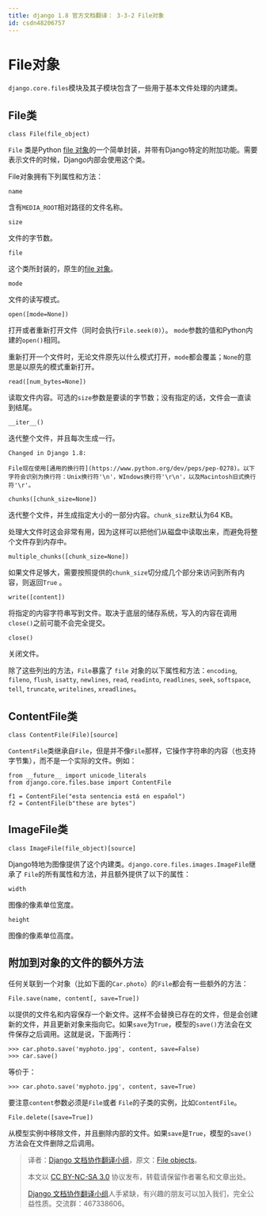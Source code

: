 ```yaml
---
title: django 1.8 官方文档翻译： 3-3-2 File对象
id: csdn48206757
---
```


# File对象

`django.core.files`模块及其子模块包含了一些用于基本文件处理的内建类。

## File类

`class File(file_object)`

`File` 类是Python [file 对象](https://docs.python.org/3/glossary.html#term-file-object)的一个简单封装，并带有Django特定的附加功能。需要表示文件的时候，Django内部会使用这个类。

File对象拥有下列属性和方法：

`name`

含有`MEDIA_ROOT`相对路径的文件名称。

`size`

文件的字节数。

`file`

这个类所封装的，原生的[file 对象](https://docs.python.org/3/glossary.html#term-file-object)。

`mode`

文件的读写模式。

`open([mode=None])`

打开或者重新打开文件（同时会执行`File.seek(0)`）。 `mode`参数的值和Python内建的`open()`相同。

重新打开一个文件时，无论文件原先以什么模式打开，`mode`都会覆盖；`None`的意思是以原先的模式重新打开。

`read([num_bytes=None])`

读取文件内容。可选的`size`参数是要读的字节数；没有指定的话，文件会一直读到结尾。

`__iter__()`

迭代整个文件，并且每次生成一行。

```
Changed in Django 1.8:

File现在使用[通用的换行符](https://www.python.org/dev/peps/pep-0278)。以下字符会识别为换行符：Unix换行符'\n'，WIndows换行符'\r\n'，以及Macintosh旧式换行符'\r'。
```

`chunks([chunk_size=None])`

迭代整个文件，并生成指定大小的一部分内容。`chunk_size`默认为64 KB。

处理大文件时这会非常有用，因为这样可以把他们从磁盘中读取出来，而避免将整个文件存到内存中。

`multiple_chunks([chunk_size=None])`

如果文件足够大，需要按照提供的`chunk_size`切分成几个部分来访问到所有内容，则返回`True` 。

`write([content])`

将指定的内容字符串写到文件。取决于底层的储存系统，写入的内容在调用`close()`之前可能不会完全提交。

`close()`

关闭文件。

除了这些列出的方法，`File`暴露了 `file` 对象的以下属性和方法：`encoding`, `fileno`, `flush`, `isatty`, `newlines`, `read`, `readinto`, `readlines`, `seek`, `softspace`, `tell`, `truncate`, `writelines`, `xreadlines`。

## ContentFile类

`class ContentFile(File)[source]`

`ContentFile`类继承自`File`，但是并不像`File`那样，它操作字符串的内容（也支持字节集），而不是一个实际的文件。例如：

```
from __future__ import unicode_literals
from django.core.files.base import ContentFile

f1 = ContentFile("esta sentencia está en español")
f2 = ContentFile(b"these are bytes")
```

## ImageFile类

`class ImageFile(file_object)[source]`

Django特地为图像提供了这个内建类。`django.core.files.images.ImageFile`继承了 `File`的所有属性和方法，并且额外提供了以下的属性：

`width`

图像的像素单位宽度。

`height`

图像的像素单位高度。

## 附加到对象的文件的额外方法

任何关联到一个对象（比如下面的`Car.photo`）的`File`都会有一些额外的方法：

`File.save(name, content[, save=True])`

以提供的文件名和内容保存一个新文件。这样不会替换已存在的文件，但是会创建新的文件，并且更新对象来指向它。如果`save`为`True`，模型的`save()`方法会在文件保存之后调用。这就是说，下面两行：

```
>>> car.photo.save('myphoto.jpg', content, save=False)
>>> car.save()
```

等价于：

```
>>> car.photo.save('myphoto.jpg', content, save=True)
```

要注意`content`参数必须是`File`或者 `File`的子类的实例，比如`ContentFile`。

`File.delete([save=True])`

从模型实例中移除文件，并且删除内部的文件。如果`save`是`True`，模型的`save()` 方法会在文件删除之后调用。

> 译者：[Django 文档协作翻译小组](http://python.usyiyi.cn/django/index.html)，原文：[File objects](https://docs.djangoproject.com/en/1.8/ref/files/file/)。
> 
> 本文以 [CC BY-NC-SA 3.0](http://creativecommons.org/licenses/by-nc-sa/3.0/cn/) 协议发布，转载请保留作者署名和文章出处。
> 
> [Django 文档协作翻译小组](http://python.usyiyi.cn/django/index.html)人手紧缺，有兴趣的朋友可以加入我们，完全公益性质。交流群：467338606。